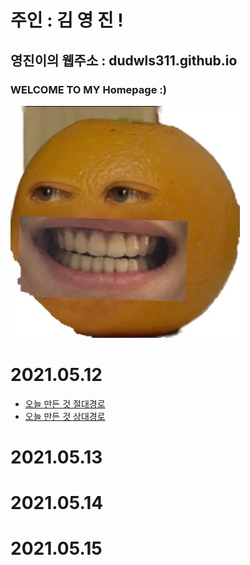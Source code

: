  


# 주인 : 김 영 진 !

## 영진이의 웹주소 : dudwls311.github.io     

### WELCOME TO MY Homepage :)


![](KakaoTalk_20210512_225601355.jpg)





# 2021.05.12 

 - [오늘 만든 것 절대경로](./test.md)
 - [오늘 만든 것 상대경로](test.md)

# 2021.05.13

# 2021.05.14

# 2021.05.15




